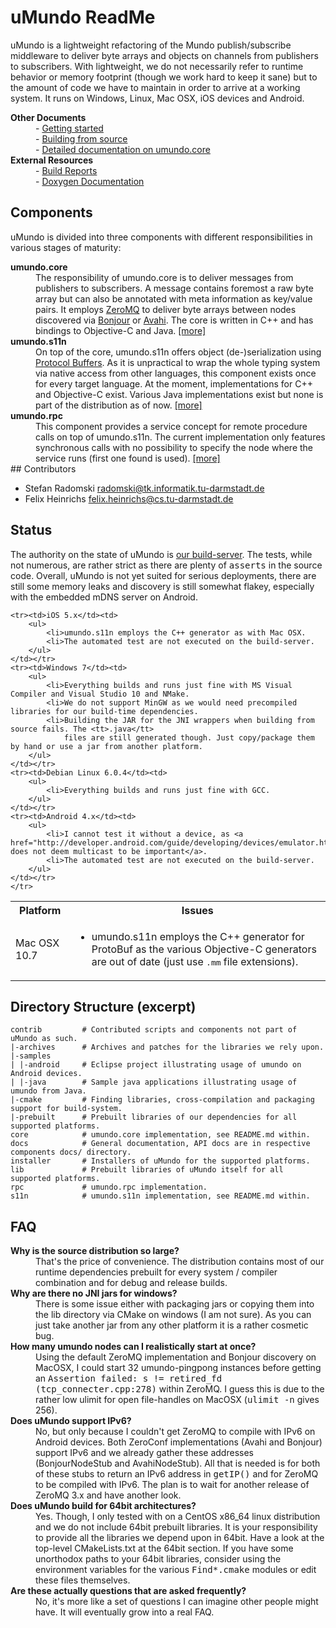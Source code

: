 # uMundo ReadMe

uMundo is a lightweight refactoring of the Mundo publish/subscribe middleware to deliver byte
arrays and objects on channels from publishers to subscribers. With lightweight, we do not necessarily 
refer to runtime behavior or memory footprint (though we work hard to keep it sane) but to the amount 
of code we have to maintain in order to arrive at a working system. It runs on Windows, Linux, Mac OSX, 
iOS devices and Android.

<dt><b>Other Documents</b></dt>
<dd>- <a href="https://github.com/tklab-tud/umundo/tree/master/docs/GETTING_STARTED.md">Getting started</a></dd>
<dd>- <a href="https://github.com/tklab-tud/umundo/tree/master/docs/BUILDING.md">Building from source</a></dd>
<dd>- <a href="https://github.com/tklab-tud/umundo/tree/master/core">Detailed documentation on umundo.core</a></dd>

<dt><b>External Resources</b></dt>
<dd>- <a href="http://umundo.tk.informatik.tu-darmstadt.de/cdash/index.php?project=umundo">Build Reports</a></dd>
<dd>- <a href="http://umundo.tk.informatik.tu-darmstadt.de/docs">Doxygen Documentation</a></dd>

## Components

uMundo is divided into three components with different responsibilities in various stages of maturity:

<dt><b>umundo.core</b></dt>
<dd>The responsibility of umundo.core is to deliver messages from publishers to subscribers. A message contains
	foremost a raw byte array but can also be annotated with meta information as key/value pairs. It employs
	<a href="http://www.zeromq.org">ZeroMQ</a> to deliver byte arrays between nodes discovered via 
	<a href="http://developer.apple.com/opensource/">Bonjour</a> or <a href="http://avahi.org/">Avahi</a>.
	The core is written in C++ and has bindings to Objective-C and Java. <a href="/tklab-tud/umundo/tree/master/core">[more]</a></dd>

<dt><b>umundo.s11n</b></dt>
<dd>On top of the core, umundo.s11n offers object (de-)serialization using <a href="http://code.google.com/p/protobuf/">Protocol Buffers</a>.
	As it is unpractical to wrap the whole typing system via native access from other languages, this component exists once for every
	target language. At the moment, implementations for C++ and Objective-C exist. Various Java implementations exist but none is 
	part of the distribution as of now. <a href="/tklab-tud/umundo/tree/master/s11n">[more]</a></dd>

<dt><b>umundo.rpc</b></dt>
<dd>This component provides a service concept for remote procedure calls on top of umundo.s11n. The current implementation only 
	features synchronous calls with no possibility to specify the node where the service runs (first one found is used).
	<a href="/tklab-tud/umundo/tree/master/rpc">[more]</a></dd>
## Contributors

- Stefan Radomski <radomski@tk.informatik.tu-darmstadt.de>
- Felix Heinrichs <felix.heinrichs@cs.tu-darmstadt.de>

## Status

The authority on the state of uMundo is <a href="http://umundo.tk.informatik.tu-darmstadt.de/cdash/index.php?project=umundo">our 
build-server</a>. The tests, while not numerous, are rather strict as there are plenty of <tt>asserts</tt> in the source code. 
Overall, uMundo is not yet suited for serious deployments, there are still some memory leaks and discovery is still somewhat flakey, 
especially with the embedded mDNS server on Android.

<table>
    </tr>
    <tr><th>Platform</th><th>Issues</th></tr>
	<tr><td>Mac OSX 10.7</td><td>
		<ul>
			<li>umundo.s11n employs the C++ generator for ProtoBuf as the various Objective-C generators are out of date (just use <tt>.mm</tt> file extensions).
		</ul>
	</td></tr>

	<tr><td>iOS 5.x</td><td>
		<ul>
			<li>umundo.s11n employs the C++ generator as with Mac OSX.
			<li>The automated test are not executed on the build-server.
		</ul>
	</td></tr>
	<tr><td>Windows 7</td><td>
		<ul>
			<li>Everything builds and runs just fine with MS Visual Compiler and Visual Studio 10 and NMake.
			<li>We do not support MinGW as we would need precompiled libraries for our build-time dependencies.
			<li>Building the JAR for the JNI wrappers when building from source fails. The <tt>.java</tt> 
				files are still generated though. Just copy/package them by hand or use a jar from another platform.
		</ul>
	</td></tr>
	<tr><td>Debian Linux 6.0.4</td><td>
		<ul>
			<li>Everything builds and runs just fine with GCC.
		</ul>
	</td></tr>
	<tr><td>Android 4.x</td><td>
		<ul>
			<li>I cannot test it without a device, as <a href="http://developer.android.com/guide/developing/devices/emulator.html#emulatornetworking">google does not deem multicast to be important</a>.
			<li>The automated test are not executed on the build-server.
		</ul>
	</td></tr>
    </tr>
</table>

## Directory Structure (excerpt)

	contrib         # Contributed scripts and components not part of uMundo as such.
	|-archives      # Archives and patches for the libraries we rely upon.
	|-samples
	| |-android     # Eclipse project illustrating usage of umundo on Android devices.
	| |-java        # Sample java applications illustrating usage of umundo from Java.
	|-cmake         # Finding libraries, cross-compilation and packaging support for build-system.
	|-prebuilt      # Prebuilt libraries of our dependencies for all supported platforms.
	core            # umundo.core implementation, see README.md within.
	docs            # General documentation, API docs are in respective components docs/ directory.
	installer       # Installers of uMundo for the supported platforms.
	lib             # Prebuilt libraries of uMundo itself for all supported platforms.
	rpc             # umundo.rpc implementation.
	s11n            # umundo.s11n implementation, see README.md within.

## FAQ

<dt><b>Why is the source distribution so large?</b></dt>
<dd>That's the price of convenience. The distribution contains most of our runtime dependencies prebuilt for every 
	system / compiler combination and for debug and release builds.</dd>

<dt><b>Why are there no JNI jars for windows?</b></dt>
<dd>There is some issue either with packaging jars or copying them into the lib directory via CMake on windows (I am not sure). 
	As you can just take another jar from any other platform it is a rather cosmetic bug.</dd>

<dt><b>How many umundo nodes can I realistically start at once?</b></dt>
<dd>Using the default ZeroMQ implementation and Bonjour discovery on MacOSX, I could start 32 umundo-pingpong instances before
	getting an <tt>Assertion failed: s != retired_fd (tcp_connecter.cpp:278)</tt> within ZeroMQ. I guess this is due to the 
	rather low ulimit for open file-handles on MacOSX (<tt>ulimit -n</tt> gives 256).</dd>

<dt><b>Does uMundo support IPv6?</b></dt>
<dd>No, but only because I couldn't get ZeroMQ to compile with IPv6 on Android devices. Both ZeroConf implementations (Avahi and
	Bonjour) support IPv6 and we already gather these addresses (BonjourNodeStub and AvahiNodeStub). All that is needed is for
	both of these stubs to return an IPv6 address in <tt>getIP()</tt> and for ZeroMQ to be compiled with IPv6. The plan is to wait
	for another release of ZeroMQ 3.x and have another look.</dd>

<dt><b>Does uMundo build for 64bit architectures?</b></dt>
<dd>Yes. Though, I only tested with on a CentOS x86_64 linux distribution and we do not include 64bit prebuilt libraries. It 
	is your responsibility to provide all the libraries we depend upon in 64bit. Have a look at the top-level CMakeLists.txt at the
	64bit section. If you have some unorthodox paths to your 64bit libraries, consider using the environment variables for the 
	various <tt>Find*.cmake</tt> modules or edit these files themselves.</dd>

<dt><b>Are these actually questions that are asked frequently?</b><dt>
<dd>No, it's more like a set of questions I can imagine other people might have. It will eventually grow into a real FAQ.</dd>